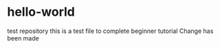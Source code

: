 # hello-world
test repository
this is a test file to complete beginner tutorial
Change has been made
